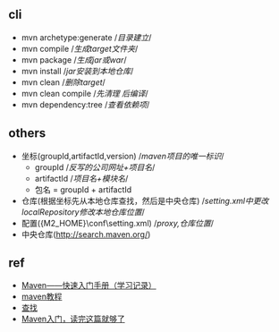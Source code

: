 

## cli

+ mvn archetype:generate /*目录建立*/
+ mvn compile /*生成target文件夹*/
+ mvn package /*生成jar或war*/
+ mvn install /*jar安装到本地仓库*/
+ mvn clean /*删除target*/
+ mvn clean compile /*先清理 后编译*/
+ mvn dependency:tree /*查看依赖项*/

## others

+ 坐标(groupId,artifactId,version)   /*maven项目的唯一标识*/
    - groupId /*反写的公司网址+项目名*/
    - artifactId /*项目名+模块名*/
    - 包名 = groupId + artifactId
+ 仓库(根据坐标先从本地仓库查找，然后是中央仓库) /*setting.xml中更改localRepository修改本地仓库位置*/
+ 配置({M2_HOME}\conf\setting.xml) /*proxy,仓库位置*/
+ 中央仓库(http://search.maven.org/)

## ref
+ [Maven——快速入门手册（学习记录）](http://www.cnblogs.com/qbzf-Blog/p/6539161.html)
+ [maven教程](http://www.yiibai.com/maven/)
+ [查找](https://mvnrepository.com/)
+ [Maven入门，读完这篇就够了](https://www.jianshu.com/p/41d07cf95482)